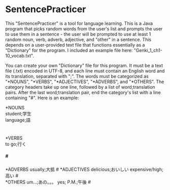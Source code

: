 # SentencePracticer

This "SentencePracticer" is a tool for language learning. This is a Java program that picks random words from the user's list and prompts the user to use them in a sentence - the user will be prompted to use at least 1 random noun, verb, adverb, adjective, and "other" in a sentence. This depends on a user-provided text file that functions essentially as a "Dictionary" for the program. I included an example file here: "Genki_1_ch1-10_vocab.txt".

You can create your own "Dictionary" file for this program. It must be a text file (.txt) encoded in UTF-8, and each line must contain an English word and its translation, separated with ";". The words must be categorized as "*NOUNS", "*VERBS", "*ADJECTIVES", "*ADVERBS", and "*OTHERS". The category headers take up one line, followed by a list of word;translation pairs. After the last word;translation pair, end the category's list with a line containing "#". Here is an example:

*NOUNS  
student;学生   
language;語  
#           
*VERBS   
to go;行く   
<h5>#</h5>  
*ADVERBS   
usually;大抵   
<body>#</body>  
*ADJECTIVES   
delicious;おいしい   
expensive/high;高い   
<body>#</body><br>  
*OTHERS   
um...;あの。。。   
yes;   
P.M.;午後   
<body>#</body>  

